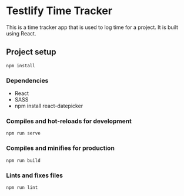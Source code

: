 # Testlify Time Tracker

This is a time tracker app that is used to log time for a project. It is built using React.

## Project setup
```
npm install
```

### Dependencies
- React
- SASS
- npm install react-datepicker

### Compiles and hot-reloads for development
```
npm run serve
```

### Compiles and minifies for production
```
npm run build
```

### Lints and fixes files
```
npm run lint
```
